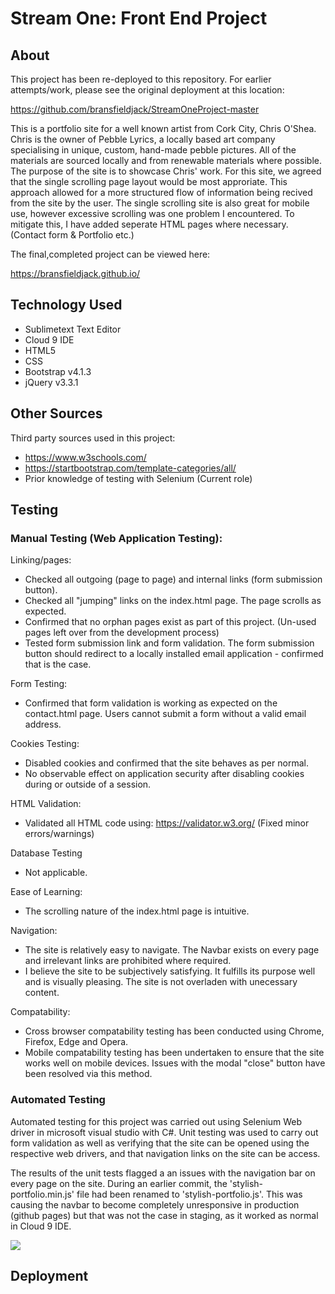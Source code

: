 # Stream One: Front End Project

## About

This project has been re-deployed to this repository. For earlier attempts/work, please see the original deployment at this location:

https://github.com/bransfieldjack/StreamOneProject-master

This is a portfolio site for a well known artist from Cork City, Chris O'Shea. Chris is the owner of Pebble Lyrics, a locally based art company specialising in unique, custom, hand-made pebble pictures. 
All of the materials are sourced locally and from renewable materials where possible. 
The purpose of the site is to showcase Chris' work. 
For this site, we agreed that the single scrolling page layout would be most approriate. 
This approach allowed for a more structured flow of information being recived from the site by the user. 
The single scrolling site is also great for mobile use, however excessive scrolling was one problem I encountered. 
To mitigate this, I have added seperate HTML pages where necessary. (Contact form & Portfolio etc.)

The final,completed project can be viewed here:

https://bransfieldjack.github.io/

## Technology Used

 * Sublimetext Text Editor
 * Cloud 9 IDE
 * HTML5
 * CSS
 * Bootstrap v4.1.3
 * jQuery v3.3.1

## Other Sources

Third party sources used in this project:

 - https://www.w3schools.com/
 - https://startbootstrap.com/template-categories/all/
 - Prior knowledge of testing with Selenium (Current role)

## Testing

### Manual Testing (Web Application Testing):

Linking/pages:

 - Checked all outgoing (page to page) and internal links (form submission button).
 - Checked all "jumping" links on the index.html page. The page scrolls as expected. 
 - Confirmed that no orphan pages exist as part of this project. (Un-used pages left over from the development process)
 - Tested form submission link and form validation. The form submission button should redirect to a locally installed email application - confirmed that is the case. 
	
Form Testing:

 - Confirmed that form validation is working as expected on the contact.html page. Users cannot submit a form without a valid email address. 
	
Cookies Testing:

 - Disabled cookies and confirmed that the site behaves as per normal. 
 - No observable effect on application security after disabling cookies during or outside of a session. 

HTML Validation:

 - Validated all HTML code using: https://validator.w3.org/ (Fixed minor errors/warnings)

Database Testing

 - Not applicable.

Ease of Learning:

 - The scrolling nature of the index.html page is intuitive. 

Navigation:

 - The site is relatively easy to navigate. The Navbar exists on every page and irrelevant links are prohibited where required. 
 - I believe the site to be subjectively satisfying. It fulfills its purpose well and is visually pleasing. The site is not overladen with unecessary content. 

Compatability:

 - Cross browser compatability testing has been conducted using Chrome, Firefox, Edge and Opera. 
 - Mobile compatability testing has been undertaken to ensure that the site works well on mobile devices. Issues with the modal "close" button have been resolved via this method. 

### Automated Testing

Automated testing for this project was carried out using Selenium Web driver in microsoft visual studio with C#. 
Unit testing was used to carry out form validation as well as verifying that the site can be opened using the respective web drivers, and that navigation links on the site can be access. 

The results of the unit tests flagged a an issues with the navigation bar on every page on the site. 
During an earlier commit, the 'stylish-portfolio.min.js' file had been renamed to 'stylish-portfolio.js'. 
This was causing the navbar to become completely unresponsive in production (github pages) but that was not the case in staging, as it worked as normal in Cloud 9 IDE. 

![](https://s3-ap-southeast-2.amazonaws.com/stream-one-project/unit_testing_navbar_issue.png)

## Deployment

